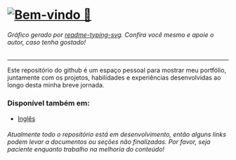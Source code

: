 # [![Bem-vindo 👋](https://readme-typing-svg.demolab.com?font=Noto+Sans+Mono&weight=700&size=96&duration=1500&pause=5000&color=A41BF7&center=true&vCenter=true&random=true&width=1024&height=240&lines=Bem-vindo%F0%9F%91%8B)](./Brazilian_Portuguese.md "Bem-vindo 👋")

###### Gráfico gerado por [readme-typing-svg](https://git.io/typing-svg "Link do Repositório no Github"). Confira você mesmo e apoie o autor, caso tenha gostado!

---

Este repositório do github é um espaço pessoal para mostrar meu portfólio, juntamente com os projetos, habilidades e experiências desenvolvidas ao longo desta minha breve jornada.

### Disponível também em:

- [Inglês](./English.md)

###### Atualmente todo o repositório está em desenvolvimento, então alguns links podem levar a documentos ou seções não finalizadas. Por favor, seja paciente enquanto trabalho na melhoria do conteúdo!
